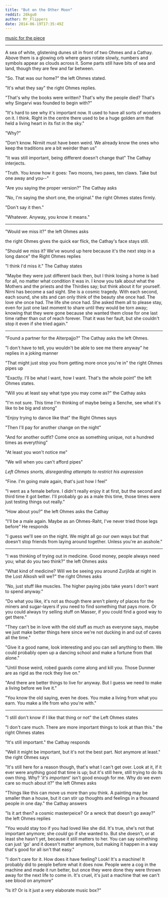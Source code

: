 ```yaml
---
title: "But on the Other Moon"
reddit: 28kgu0
author: Mr_Flippers
date: 2014-06-19T17:35:49Z
---
```


[music for the piece](https://www.youtube.com/watch?v=USAQQnQzaSs)

******************

A sea of white, glistening dunes sit in front of two Ohmes and a Cathay. Above them is a glowing orb where gears rotate slowly, numbers and symbols appear as clouds across it. Some parts still have bits of sea and land, though they are few and far between.

"So. That was our home?" the left Ohmes stated.

"It's what they say" the right Ohmes replies.

"That's why the books were written? That's why the people died? That's why Singarvi was founded to begin with?"

"It's hard to see why it's important now. It used to have all sorts of wonders on it. I think. Right in the centre there used to be a huge golden arm that held a living heart in its fist in the sky."

"Why?"

"Don't know. Nirniit must have been weird. We already know the ones who keep the traditions are a bit weirder than us"

"It was still important, being different doesn't change that" The Cathay interjects.

"Truth. You know how it goes: Two moons, two paws, ten claws. Take but one away and you--"

"Are you saying the proper version?" The Cathay asks

"No, I'm saying the short one, the original." the right Ohmes states firmly.

"Don't say it then."

"Whatever. Anyway, you know it means."

***********

"Would we miss it?" the left Ohmes asks

the right Ohmes gives the quick ear flick, the Cathay's face stays still.

"Should we miss it? We've wound up here because it's the next step in a long dance" the Right Ohmes replies

"I think I'd miss it." The Cathay states

"Maybe they were just different back then, but I think losing a home is bad for all, no matter what condition it was in. I know you talk about what the Mothers and the priests and the Thirdies say; but think about it for yourself. Nirni has become a sad sight. She is a cosmic tragedy. With each second, each sound, she sits and can only think of the beauty she once had. The love she once had. The life she once had. She asked them all to please stay, even for just one last moment to share until they would be torn away; knowing that they were gone because she wanted them close for one last time rather than out of reach forever. That it was her fault, but she couldn't stop it even if she tried again."

***************

"Found a partner for the Alterpajjo?" The Cathay asks the left Ohmes.

"I don't have to tell, you wouldn't be able to see me there anyway" he replies in a joking manner

"That might just stop you from getting more once you're in" the right Ohmes pipes up

"Exactly. I'll be what I want, how I want. That's the whole point" the left Ohmes states.

"Will you at least say what type you may come as?" the Cathay asks

"I'm not sure. This time I'm thinking of maybe being a Senche, see what it's like to be big and strong"

"Enjoy trying to dance like that" the Right Ohmes says

"Then I'll pay for another change on the night"

"And for another outfit? Come once as something unique, not a hundred times as everything"

"At least you won't notice me"

"We will when you can't afford pipes"

*Left Ohmes snorts, disregarding attempts to restrict his expression*

"Fine. I'm going male again, that's just how I feel"

"I went as a female before. I didn't really enjoy it at first, but the second and third time it got better. I'll probably go as a male this time, those times were just testing things out really."

"How about you?" the left Ohmes asks the Cathay

"I'll be a male again. Maybe as an Ohmes-Raht, I've never tried those legs before" He responds

"I guess we'll see on the night. We might all go our own ways but that doesn't stop friends from laying around together. Unless you're an asshole."

***********

"I was thinking of trying out in medicine. Good money, people always need you; what do you two think?" the left Ohmes asks

"What kind of medicine? Will we be seeing you around Zurjilda at night in the Lost Alkosh will we?" the right Ohmes asks

"No, just stuff like muscles. The higher paying jobs take years I don't want to spend anyway."

"Do what you like, it's not as though there aren't plenty of places for the miners and sugar-layers if you need to find something that pays more. Or you could always try selling stuff on Masser, if you could find a good way to get there."

"They can't be in love with the old stuff as much as everyone says, maybe we just make better things here since we're not ducking in and out of caves all the time."

"Give it a good name, look interesting and you can sell anything to them. We could probably open up a dancing school and make a fortune from that alone."

"Until those weird, robed guards come along and kill you. Those Dunmer are as rigid as the rock they live on."

"And there are better things to live for anyway. But I guess we need to make a living before we live it."

"You know the old saying, even he does. You make a living from what you earn. You make a life from who you're with."

**********

"I still don't know if I like that thing or not" the Left Ohmes states

"I don't care much. There are more important things to look at than this." the right Ohmes states

"It's still important." the Cathay responds

"Well it might be important, but it's not the best part. Not anymore at least." the right Ohmes says

"It's still here for a reason though, that's what I can't get over. Look at it, if it ever were anything good that time is up; but it's still here, still trying to do its own thing. Why? '*it's important*' isn't good enough for me. Why do we even care so much about it?" the left Ohmes asks

"Things like this can move us more than you think. A painting may be smaller than a house, but it can stir up thoughts and feelings in a thousand people in one day." the Cathay answers

"Is it art then? a cosmic masterpeice? Or a wreck that doesn't go away?" the left Ohmes replies

"You would stay too if you had loved like she did. It's true, she's not that important anymore; she *could* go if she wanted to. But she doesn't, or at least she hasn't yet, because it still matters to her. You can say something can just 'go' and it doesn't matter anymore, but making it happen in a way that's good for all isn't that easy."

"I don't care for it. How does it have feeling? Look! It's a machine! It probably did to people before what it does now. People were a cog in the machine and made it run better, but once they were done they were thrown away for the next life to come in. It's cruel, it's just a machine that we can't see blood on anymore"

"Is it? Or is it just a very elaborate music box?"

